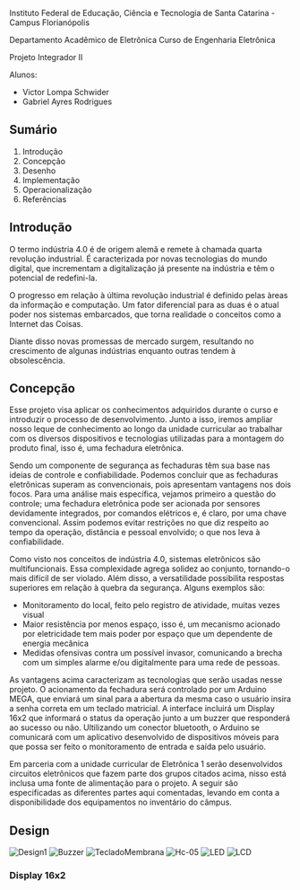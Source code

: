 Instituto Federal de Educação, Ciência e Tecnologia de Santa Catarina - Campus Florianópolis

Departamento Acadêmico de Eletrônica Curso de Engenharia Eletrônica

Projeto Integrador II

Alunos:

* Victor Lompa Schwider
* Gabriel Ayres Rodrigues

## Sumário

1. Introdução
2. Concepção
3. Desenho
4. Implementação
5. Operacionalização
6. Referências

## Introdução 

O termo indústria 4.0 é de origem alemã e remete à chamada quarta revolução industrial. É caracterizada por novas tecnologias do mundo digital, que incrementam a digitalização já presente na indústria e têm o potencial de redefini-la.

O progresso em relação à última revolução industrial é definido pelas àreas da informação e computação. Um fator diferencial para as duas é o atual poder nos sistemas embarcados, que torna realidade o conceitos como a Internet das Coisas.

Diante disso novas promessas de mercado surgem, resultando no crescimento de algunas indústrias enquanto outras tendem à 
obsolescência. 

## Concepção 

Esse projeto visa aplicar os conhecimentos adquiridos durante o curso e introduzir o processo de desenvolvimento. Junto a isso, iremos ampliar nosso leque de conhecimento ao longo da unidade curricular ao trabalhar com os diversos dispositivos e tecnologias utilizadas para a montagem do produto final, isso é, uma fechadura eletrônica. 

Sendo um componente de segurança as fechaduras têm sua base nas ideias de controle e confiabilidade. Podemos concluir que as fechaduras eletrônicas superam as convencionais, pois apresentam vantagens nos dois focos. Para uma análise mais específica, vejamos primeiro a questão do controle; uma fechadura eletrônica pode ser acionada por sensores devidamente integrados, por comandos elétricos e, é claro, por uma chave convencional. Assim podemos evitar restrições no que diz respeito ao tempo da operação, distância e pessoal envolvido; o que nos leva à confiabilidade.

Como visto nos conceitos de indústria 4.0, sistemas eletrônicos são multifuncionais. Essa complexidade agrega solidez ao conjunto, tornando-o mais difícil de ser violado. Além disso, a versatilidade possibilita respostas superiores em relação à quebra da segurança. Alguns exemplos são: 
* Monitoramento do local, feito pelo registro de atividade, muitas vezes visual
* Maior resistência por menos espaço, isso é, um mecanismo acionado por eletricidade tem mais poder por espaço que um dependente de energia mecânica 
* Medidas ofensivas contra um possível invasor, comunicando a brecha com um simples alarme e/ou digitalmente para uma rede de pessoas. 

As vantagens acima caracterizam as tecnologias que serão usadas nesse projeto. O acionamento da fechadura será controlado por um Arduino MEGA, que enviará um sinal para a abertura da mesma caso o usuário insira a senha correta em um teclado matricial. A interface incluirá um Display 16x2 que informará o status da operação junto a um buzzer que responderá ao sucesso ou não. Ultilizando um conector bluetooth, o Arduino se comunicará com um aplicativo desenvolvido de dispositivos móveis para que possa ser feito o monitoramento de entrada e saída pelo usuário.

Em parceria com a unidade curricular de Eletrônica 1 serão desenvolvidos circuitos eletrônicos que fazem parte dos grupos citados acima, nisso está inclusa uma fonte de alimentação para o projeto. A seguir são especificadas as diferentes partes aqui comentadas, levando em conta a disponibilidade dos equipamentos no inventário do câmpus.

## Design
![Design1](https://github.com/LPAE/pi2_eng_19_2/blob/master/Victor_Lompa_e_Gabriel_Ayres/Imagens/Design%201.PNG)
![Buzzer](https://github.com/LPAE/pi2_eng_19_2/blob/master/Victor_Lompa_e_Gabriel_Ayres/Imagens/Buzzer.png)
![TecladoMembrana](https://github.com/LPAE/pi2_eng_19_2/blob/master/Victor_Lompa_e_Gabriel_Ayres/Imagens/Teclado%20Membrana%204x4.jpg)
![Hc-05](https://github.com/LPAE/pi2_eng_19_2/blob/master/Victor_Lompa_e_Gabriel_Ayres/Imagens/Hc-05.png)
![LED](https://github.com/LPAE/pi2_eng_19_2/blob/master/Victor_Lompa_e_Gabriel_Ayres/Imagens/LED%20vermelho.jpg)
![LCD](https://github.com/LPAE/pi2_eng_19_2/blob/master/Victor_Lompa_e_Gabriel_Ayres/Imagens/LCD16X2.jpg)

### Display 16x2
